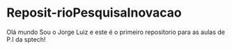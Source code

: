# Reposit-rioPesquisaInovacao
Olá mundo
Sou o Jorge Luiz e este é o primeiro repositorio para as aulas de P.I da sptech!
